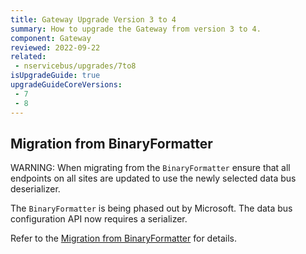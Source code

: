 ```yaml
---
title: Gateway Upgrade Version 3 to 4
summary: How to upgrade the Gateway from version 3 to 4.
component: Gateway
reviewed: 2022-09-22
related:
 - nservicebus/upgrades/7to8
isUpgradeGuide: true
upgradeGuideCoreVersions:
 - 7
 - 8
---
```


## Migration from BinaryFormatter

WARNING: When migrating from the `BinaryFormatter` ensure that all endpoints on all sites are updated to use the newly selected data bus deserializer.

The `BinaryFormatter` is being phased out by Microsoft. The data bus configuration API now requires a serializer.

Refer to the [Migration from BinaryFormatter](/nservicebus/upgrades/7to8/databus.md#migration-from-binaryformatter) for details.
